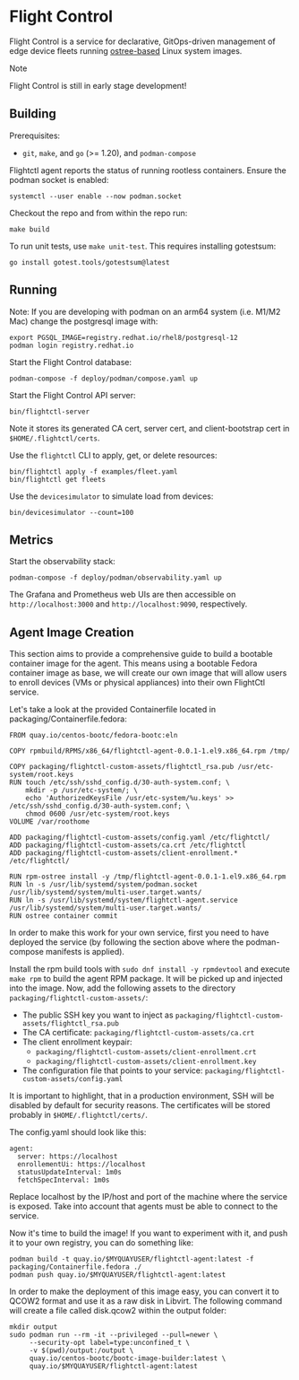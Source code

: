 # Flight Control
Flight Control is a service for declarative, GitOps-driven management of edge device fleets running [ostree-based](https://github.com/ostreedev/ostree) Linux system images.

> [!NOTE]
> Flight Control is still in early stage development!

## Building

Prerequisites:
* `git`, `make`, and `go` (>= 1.20), and `podman-compose`

Flightctl agent reports the status of running rootless containers. Ensure the podman socket is enabled:

`systemctl --user enable --now podman.socket`

Checkout the repo and from within the repo run:

```
make build
```

To run unit tests, use `make unit-test`.  This requires installing gotestsum:

`go install gotest.tools/gotestsum@latest`

## Running

Note: If you are developing with podman on an arm64 system (i.e. M1/M2 Mac) change the postgresql
image with:
```
export PGSQL_IMAGE=registry.redhat.io/rhel8/postgresql-12
podman login registry.redhat.io
```


Start the Flight Control database:

```
podman-compose -f deploy/podman/compose.yaml up
```

Start the Flight Control API server:

```
bin/flightctl-server
```

Note it stores its generated CA cert, server cert, and client-bootstrap cert in `$HOME/.flightctl/certs`.

Use the `flightctl` CLI to apply, get, or delete resources:

```
bin/flightctl apply -f examples/fleet.yaml
bin/flightctl get fleets
```

Use the `devicesimulator` to simulate load from devices:

```
bin/devicesimulator --count=100
```

## Metrics

Start the observability stack:

```
podman-compose -f deploy/podman/observability.yaml up
```

The Grafana and Prometheus web UIs are then accessible on `http://localhost:3000` and `http://localhost:9090`, respectively.


## Agent Image Creation

This section aims to provide a comprehensive guide to build a bootable container image for the agent. This means using a bootable Fedora container image as base, we will create our own image that will allow users to enroll devices (VMs or physical appliances) into their own FlightCtl service.

Let's take a look at the provided Containerfile located in packaging/Containerfile.fedora:

```
FROM quay.io/centos-bootc/fedora-bootc:eln

COPY rpmbuild/RPMS/x86_64/flightctl-agent-0.0.1-1.el9.x86_64.rpm /tmp/

COPY packaging/flightctl-custom-assets/flightctl_rsa.pub /usr/etc-system/root.keys
RUN touch /etc/ssh/sshd_config.d/30-auth-system.conf; \
    mkdir -p /usr/etc-system/; \
    echo 'AuthorizedKeysFile /usr/etc-system/%u.keys' >> /etc/ssh/sshd_config.d/30-auth-system.conf; \
    chmod 0600 /usr/etc-system/root.keys
VOLUME /var/roothome

ADD packaging/flightctl-custom-assets/config.yaml /etc/flightctl/
ADD packaging/flightctl-custom-assets/ca.crt /etc/flightctl
ADD packaging/flightctl-custom-assets/client-enrollment.* /etc/flightctl/

RUN rpm-ostree install -y /tmp/flightctl-agent-0.0.1-1.el9.x86_64.rpm
RUN ln -s /usr/lib/systemd/system/podman.socket /usr/lib/systemd/system/multi-user.target.wants/
RUN ln -s /usr/lib/systemd/system/flightctl-agent.service /usr/lib/systemd/system/multi-user.target.wants/
RUN ostree container commit 

```

In order to make this work for your own service, first you need to have deployed the service (by following the section above where the podman-compose manifests is applied).

Install the rpm build tools with `sudo dnf install -y rpmdevtool` and execute `make rpm` to build the agent RPM package. It will be picked up and injected into the image.
Now, add the following assets to the directory `packaging/flightctl-custom-assets/`:

- The public SSH key you want to inject as `packaging/flightctl-custom-assets/flightctl_rsa.pub`
- The CA certificate:  `packaging/flightctl-custom-assets/ca.crt`
- The client enrollment keypair: 
  - `packaging/flightctl-custom-assets/client-enrollment.crt`
  - `packaging/flightctl-custom-assets/client-enrollment.key`
- The configuration file that points to your service: `packaging/flightctl-custom-assets/config.yaml`

It is important to highlight, that in a production environment, SSH will be disabled by default for security reasons. 
The certificates will be stored probably in `$HOME/.flightctl/certs/`.

The config.yaml should look like this:

```
agent:
  server: https://localhost
  enrollementUi: https://localhost
  statusUpdateInterval: 1m0s
  fetchSpecInterval: 1m0s
```

Replace localhost by the IP/host and port of the machine where the service is exposed. Take into account that agents must be able to connect to the service.

Now it's time to build the image! If you want to experiment with it, and push it to your own registry, you can do something like:

```
podman build -t quay.io/$MYQUAYUSER/flightctl-agent:latest -f packaging/Containerfile.fedora ./
podman push quay.io/$MYQUAYUSER/flightctl-agent:latest
```

In order to make the deployment of this image easy, you can convert it to QCOW2 format and use it as a raw disk in Libvirt. The following command will create a file called disk.qcow2 within the output folder:

```
mkdir output
sudo podman run --rm -it --privileged --pull=newer \
     --security-opt label=type:unconfined_t \
     -v $(pwd)/output:/output \
     quay.io/centos-bootc/bootc-image-builder:latest \
     quay.io/$MYQUAYUSER/flightctl-agent:latest
```

